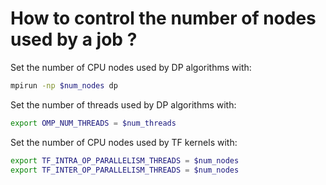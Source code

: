 # How to control the number of nodes used by a job ?

Set the number of CPU nodes used by DP algorithms with:
```bash
mpirun -np $num_nodes dp
```
Set the number of threads used by DP algorithms with:
```bash
export OMP_NUM_THREADS = $num_threads
```

Set the number of CPU nodes used by TF kernels with:
```bash
export TF_INTRA_OP_PARALLELISM_THREADS = $num_nodes
export TF_INTER_OP_PARALLELISM_THREADS = $num_nodes
```
